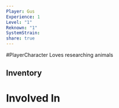 ```yaml
---
Player: Gus
Experience: 1
Level: "1"
Reknown: "1"
SystemStrain: 
share: true
---
```

#PlayerCharacter 
Loves researching animals
## Inventory


# Involved In

